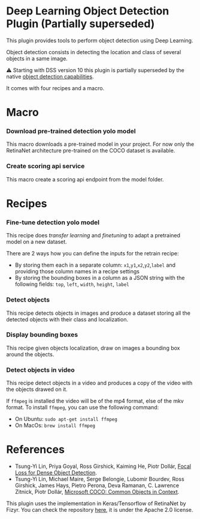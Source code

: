 # Deep Learning Object Detection Plugin (Partially superseded)

This plugin provides tools to perform object detection using Deep Learning.

Object detection consists in detecting the location and class of several
objects in a same image.

⚠️ Starting with DSS version 10 this plugin is partially superseded by the native [object detection capabilities](https://doc.dataiku.com/dss/latest/machine-learning/computer-vision/index.html).

It comes with four recipes and a macro.


# Macro

### Download pre-trained detection yolo model

This macro downloads a pre-trained model in your project. For now only the RetinaNet
architecture pre-trained on the COCO dataset is available.

### Create scoring api service

This macro create a scoring api endpoint from the model folder.

# Recipes

### Fine-tune detection yolo model

This recipe does *transfer learning* and *finetuning* to adapt a pretrained model
on a new dataset.

There are 2 ways how you can define the inputs for the retrain recipe:
- By storing them each in a separate column: `x1`,`y1`,`x2`,`y2`,`label` and providing those column names in a recipe settings
- By storing the bounding boxes in a column as a JSON string with the following fields: `top`, `left`, `width`, `height`, `label`

### Detect objects

This recipe detects objects in images and produce a dataset storing all the
detected objects with their class and localization.

### Display bounding boxes

This recipe given objects localization, draw on images a bounding box around the
objects.

### Detect objects in video

This recipe detect objects in a video and produces a copy of the video with the
objects drawed on it.

If `ffmpeg` is installed the video will be of the mp4 format, else of the mkv format.
To install `ffmpeg`, you can use the following command:

- On Ubuntu: `sudo apt-get install ffmpeg`
- On MacOs: `brew install ffmpeg`

# References

- Tsung-Yi Lin, Priya Goyal, Ross Girshick, Kaiming He, Piotr Dollár,
[Focal Loss for Dense Object Detection](https://arxiv.org/abs/1708.02002).
- Tsung-Yi Lin, Michael Maire, Serge Belongie, Lubomir Bourdev, Ross Girshick, James Hays, Pietro Perona, Deva Ramanan, C. Lawrence Zitnick, Piotr Dollár, [Microsoft COCO: Common Objects in Context](https://arxiv.org/abs/1405.0312).

This plugin uses the implementation in Keras/Tensorflow of RetinaNet by Fizyr.
You can check the repository [here](https://github.com/fizyr/keras-retinanet), it
is under the Apache 2.0 license.

